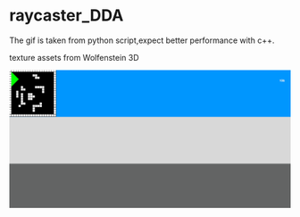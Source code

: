﻿# raycaster_DDA


 
 The gif is taken from python script,expect better performance with c++.
 
 texture assets from Wolfenstein 3D
 
 
 ![til](https://github.com/GrumpyDude02/raycaster_DDA/blob/master/gifs/raycaster.gif)

